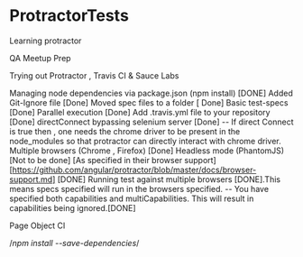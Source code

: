 # ProtractorTests
Learning protractor

QA Meetup Prep

Trying out Protractor , Travis CI & Sauce Labs

Managing node dependencies via package.json (npm install) [DONE]
Added Git-Ignore file [Done]
Moved spec files to a folder [ Done]
Basic test-specs [Done]
Parallel execution [Done]
Add .travis.yml file to your repository [Done]
directConnect bypassing selenium server [Done]
  -- If direct Connect is true then , one needs the chrome driver to be present in the node_modules so
      that protractor can directly interact with chrome driver.
Multiple browsers (Chrome , Firefox) [Done]
Headless mode (PhantomJS) [Not to be done] [As specified in their browser support]
[https://github.com/angular/protractor/blob/master/docs/browser-support.md] [DONE]
Running test against multiple browsers [DONE].This means specs specified will run in the browsers specified.
 -- You have specified both capabilities and multiCapabilities. This will result in capabilities being ignored.[DONE]

Page Object
CI

/*npm install <package-name> --save-dependencies*/
